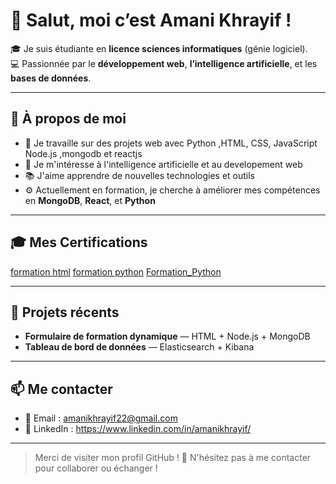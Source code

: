 # 👋 Salut, moi c’est Amani Khrayif !

🎓 Je suis étudiante en **licence sciences informatiques** (génie logiciel).  
💻 Passionnée par le **développement web**, **l’intelligence artificielle**, et les **bases de données**.

---

## 🌟 À propos de moi

- 🔭 Je travaille sur des projets web avec Python ,HTML, CSS, JavaScript  Node.js ,mongodb et reactjs 
- 🧠 Je m'intéresse à l'intelligence artificielle et au developement web
- 📚 J'aime apprendre de nouvelles technologies et outils
- ⚙️ Actuellement en formation, je cherche à améliorer mes compétences en **MongoDB**, **React**, et **Python**

---

## 🎓 Mes Certifications

[formation html](https://udemy-certificate.s3.amazonaws.com/image/UC-9c059e05-53b2-4d06-b9eb-fa9be3dff8cd.jpg?v=1721782184000)
[formation python](https://udemy-certificate.s3.amazonaws.com/image/UC-31bb31ff-9156-4bb3-aa03-334a3538a235.jpg?v=1711493272000)
[Formation_Python](https://udemy-certificate.s3.amazonaws.com/pdf/UC-5a76c9a8-6e35-424f-af5d-18d6c7c4ffd5.pdf)


---

## 💼 Projets récents

- **Formulaire de formation dynamique** — HTML + Node.js + MongoDB
- **Tableau de bord de données** — Elasticsearch + Kibana

---

## 📫 Me contacter

- 📧 Email : amanikhrayif22@gmail.com  
- 💼 LinkedIn : https://www.linkedin.com/in/amanikhrayif/ 


---

> Merci de visiter mon profil GitHub ! 🌟 N'hésitez pas à me contacter pour collaborer ou échanger !



